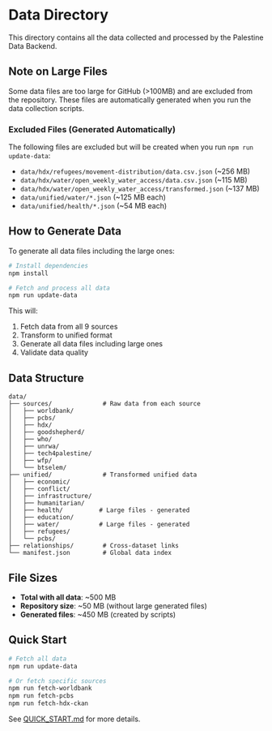 # Data Directory

This directory contains all the data collected and processed by the Palestine Data Backend.

## Note on Large Files

Some data files are too large for GitHub (>100MB) and are excluded from the repository. These files are automatically generated when you run the data collection scripts.

### Excluded Files (Generated Automatically)

The following files are excluded but will be created when you run `npm run update-data`:

- `data/hdx/refugees/movement-distribution/data.csv.json` (~256 MB)
- `data/hdx/water/open_weekly_water_access/data.csv.json` (~115 MB)
- `data/hdx/water/open_weekly_water_access/transformed.json` (~137 MB)
- `data/unified/water/*.json` (~125 MB each)
- `data/unified/health/*.json` (~54 MB each)

## How to Generate Data

To generate all data files including the large ones:

```bash
# Install dependencies
npm install

# Fetch and process all data
npm run update-data
```

This will:
1. Fetch data from all 9 sources
2. Transform to unified format
3. Generate all data files including large ones
4. Validate data quality

## Data Structure

```
data/
├── sources/              # Raw data from each source
│   ├── worldbank/
│   ├── pcbs/
│   ├── hdx/
│   ├── goodshepherd/
│   ├── who/
│   ├── unrwa/
│   ├── tech4palestine/
│   ├── wfp/
│   └── btselem/
├── unified/              # Transformed unified data
│   ├── economic/
│   ├── conflict/
│   ├── infrastructure/
│   ├── humanitarian/
│   ├── health/          # Large files - generated
│   ├── education/
│   ├── water/           # Large files - generated
│   ├── refugees/
│   └── pcbs/
├── relationships/        # Cross-dataset links
└── manifest.json         # Global data index
```

## File Sizes

- **Total with all data**: ~500 MB
- **Repository size**: ~50 MB (without large generated files)
- **Generated files**: ~450 MB (created by scripts)

## Quick Start

```bash
# Fetch all data
npm run update-data

# Or fetch specific sources
npm run fetch-worldbank
npm run fetch-pcbs
npm run fetch-hdx-ckan
```

See [QUICK_START.md](../QUICK_START.md) for more details.
